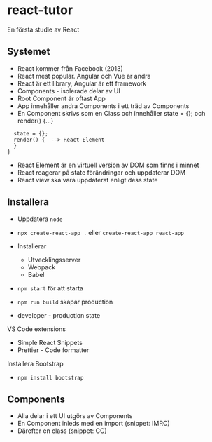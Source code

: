 # react-tutor
En första studie av React

## Systemet

* React kommer från Facebook (2013)
* React mest populär. Angular och Vue är andra
* React är ett library, Angular är ett framework
* Components - isolerade delar av UI
* Root Component är oftast App
* App innehåller andra Components i ett träd av Components
* En Component skrivs som en Class och innehåller state = {}; och render() {...}

```class Like {
  state = {};
  render() {  --> React Element
  }
}
```

* React Element är en virtuell version av DOM som finns i minnet
* React reagerar på state förändringar och uppdaterar DOM
* React view ska vara uppdaterat enligt dess state



## Installera

* Uppdatera ```node```
* ```npx create-react-app .``` eller ```create-react-app react-app```
* Installerar
  * Utvecklingsserver
  * Webpack
  * Babel


* ```npm start``` för att starta
* ```npm run build``` skapar production
* developer - production state

VS Code extensions
* Simple React Snippets
* Prettier - Code formatter

Installera Bootstrap
* ```npm install bootstrap```


## Components

* Alla delar i ett UI utgörs av Components
* En Component inleds med en import (snippet: IMRC)
* Därefter en class (snippet: CC)
